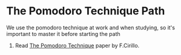 # The Pomodoro Technique Path
We use the pomodoro technique at work and when studying, so it's important to master it before starting the path
1. Read [The Pomodoro Technique](http://pomodorotechnique.com/) paper by F.Cirillo.
